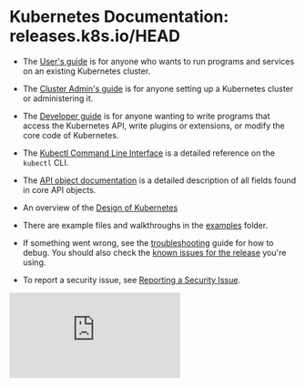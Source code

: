 # Kubernetes Documentation: releases.k8s.io/HEAD

* The [User's guide](https://kubernetes.io/docs/home/) is for anyone who wants to run programs and
  services on an existing Kubernetes cluster.

* The [Cluster Admin's guide](https://kubernetes.io/docs/concepts/cluster-administration/cluster-administration-overview/) is for anyone setting up
  a Kubernetes cluster or administering it.

* The [Developer guide](https://github.com/kubernetes/community/blob/master/contributors/devel/README.md) is for anyone wanting to write
  programs that access the Kubernetes API, write plugins or extensions, or
  modify the core code of Kubernetes.

* The [Kubectl Command Line Interface](user-guide/kubectl/kubectl.md) is a detailed reference on
  the `kubectl` CLI.

* The [API object documentation](api-reference/README.md)
  is a detailed description of all fields found in core API objects.

* An overview of the [Design of Kubernetes](design/)

* There are example files and walkthroughs in the [examples](../examples/)
  folder.

* If something went wrong, see the [troubleshooting](http://kubernetes.io/docs/troubleshooting/) guide for how to debug.
You should also check the [known issues for the release](../CHANGELOG.md) you're using.

* To report a security issue, see [Reporting a Security Issue](https://kubernetes.io/security/).


<!-- BEGIN MUNGE: GENERATED_ANALYTICS -->
[![Analytics](https://kubernetes-site.appspot.com/UA-36037335-10/GitHub/docs/README.md?pixel)]()
<!-- END MUNGE: GENERATED_ANALYTICS -->
